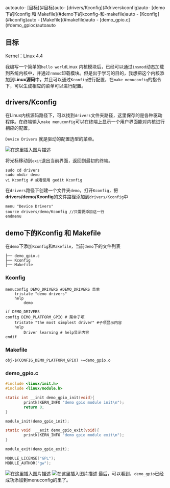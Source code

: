 ﻿---
layout: post
tags: [Linux驱动]
comments: true
---

<!-- TOC -->autoauto- [目标](#目标)auto- [drivers/Kconfig](#driverskconfig)auto- [demo下的Kconfig 和 Makefile](#demo下的kconfig-和-makefile)auto    - [Kconfig](#kconfig)auto    - [Makefile](#makefile)auto    - [demo_gpio.c](#demo_gpioc)autoauto<!-- /TOC -->


## 目标

Kernel：Linux 4.4

我编写一个简单的`hello world`Linux 内核模块后，已经可以通过`insmod`动态加载到系统内核中，并通过`rmmod`卸载模块。但是出于学习的目的，我想把这个内核添加到**Linux源码**中，并且可以通过`Kconfig`进行配置，在`make menuconfig`的指令下，可以生成相应的菜单可以进行配置。

## drivers/Kconfig

在Linux内核源码路径下，可以找到`drivers`文件夹路径，这里保存的是各种驱动程序。在终端输入`make menuconfig`可以在终端上显示一个用户界面能对内核进行相应的配置。

`Device Drivers` 就是驱动的配置选型的菜单。

![在这里插入图片描述](https://img-blog.csdnimg.cn/20190127171959280.png?x-oss-process=image/watermark,type_ZmFuZ3poZW5naGVpdGk,shadow_10,text_aHR0cHM6Ly9ibG9nLmNzZG4ubmV0L3UwMTA2MzIxNjU=,size_16,color_FFFFFF,t_70)

将光标移动到`exit`退出当前界面，返回到最初的终端。

```shell
sudo cd drivers
sudo mkdir demo
vi Kconfig # 或者使用 gedit Kconfig
```

在`drivers`路径下创建一个文件夹`demo`，打开`Kconfig`，把**drivers/demo/Kconfig**的文件路径添加到`drivers/Kconfig`中

```shell
menu "Device Drivers"
source drivers/demo/Kconfig //只需要添加这一行
endmenu
```



## demo下的Kconfig 和 Makefile

在`demo`下添加`Kconfig`和`Makefile`，当前`demo`下的文件列表

```shell
├── demo_gpio.c
├── Kconfig
├── Makefile
```

### Kconfig

```shell
menuconfig DEMO_DRIVERS #DEMO_DRIVERS 菜单
    tristate "demo drivers" 
    help
        demo

if DEMO_DRIVERS 
config DEMO_PLATFORM_GPIO # 菜单子项
    tristate "the most simplest driver"	#子项显示内容
    help
        Driver learning # help显示内容        
endif

```



### Makefile

```shell
obj-$(CONFIG_DEMO_PLATFORM_GPIO) +=demo_gpio.o
```



### demo_gpio.c

```c
#include <linux/init.h>
#include <linux/module.h>

static int __init demo_gpio_init(void){
        printk(KERN_INFO "demo gpio module init\n");
        return 0;
}

module_init(demo_gpio_init);

static void  __exit demo_gpio_exit(void){
        printk(KERN_INFO "demo gpio module exit\n");
}

module_exit(demo_gpio_exit);

MODULE_LICENSE("GPL");
MODULE_AUTHOR("gw");

```
![在这里插入图片描述](https://img-blog.csdnimg.cn/20190127172041190.png?x-oss-process=image/watermark,type_ZmFuZ3poZW5naGVpdGk,shadow_10,text_aHR0cHM6Ly9ibG9nLmNzZG4ubmV0L3UwMTA2MzIxNjU=,size_16,color_FFFFFF,t_70)
![在这里插入图片描述](https://img-blog.csdnimg.cn/20190127172100421.png?x-oss-process=image/watermark,type_ZmFuZ3poZW5naGVpdGk,shadow_10,text_aHR0cHM6Ly9ibG9nLmNzZG4ubmV0L3UwMTA2MzIxNjU=,size_16,color_FFFFFF,t_70)
最后，可以看到，`demo_gpio`已经成功添加到menuconfig的里了。


